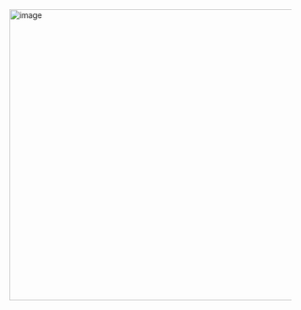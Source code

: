 <img width="1425" height="520" alt="image" src="https://github.com/user-attachments/assets/41ea84d8-47b0-42d8-9d84-1bbfa610b129" />
